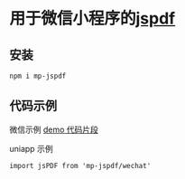 # 用于微信小程序的[jspdf](./README.jspdf.md)

## 安装

```shell
npm i mp-jspdf
```

## 代码示例

微信示例
[demo 代码片段](https://developers.weixin.qq.com/s/HtSxqimn7IVq)

uniapp 示例

```
import jsPDF from 'mp-jspdf/wechat'
```
